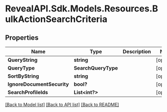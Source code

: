 # RevealAPI.Sdk.Models.Resources.BulkActionSearchCriteria
## Properties

Name | Type | Description | Notes
------------ | ------------- | ------------- | -------------
**QueryString** | **string** |  | [optional] 
**QueryType** | **SearchQueryType** |  | [optional] 
**SortByString** | **string** |  | [optional] 
**IgnoreDocumentSecurity** | **bool?** |  | [optional] 
**SearchProfileIds** | **List&lt;int?&gt;** |  | [optional] 

[[Back to Model list]](../README.md#documentation-for-models) [[Back to API list]](../README.md#documentation-for-api-endpoints) [[Back to README]](../README.md)

